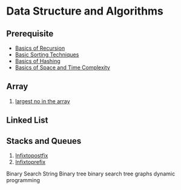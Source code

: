 # Data Structure and Algorithms

## Prerequisite
   - [Basics of Recursion](prerequisite/Basic_Recursion.md)
   - [Basic Sorting Techniques](prerequisite/Basic_Sorting_Techniques.md)
   - [Basics of Hashing](prerequisite/Hashing.md)
   - [Basics of Space and Time Complexity](prerequisite/Time_and_Space_Complexity.md)


## Array

  1. [largest no in the array](DSA/Array/largestNumber.cpp)

## Linked List

## Stacks and Queues
  1. [Infixtopostfix](DSA/StackAndQueue/IPP/infixtopostfix.cpp)
  2. [Infixtoprefix](DSA/StackAndQueue/IPP/infixtoprefix.cpp)





Binary Search
String
Binary tree
binary search tree
graphs
dynamic programming
